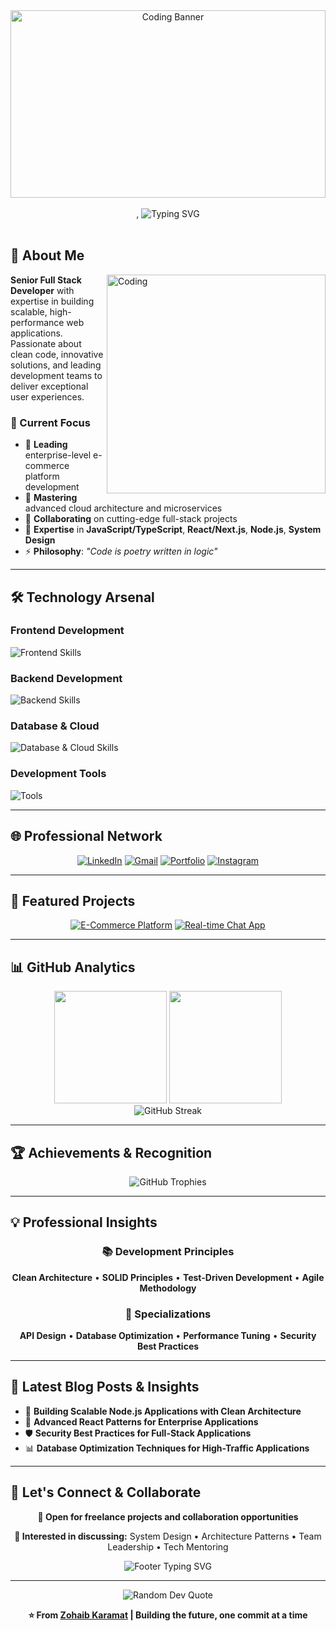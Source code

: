 <!-- Banner Image -->
<div align="center">
  <img src="https://media.giphy.com/media/SWoSkN6DxTszqIKEqv/giphy.gif" alt="Coding Banner" width="100%" height="300" style="object-fit: cover;">
</div>

<br>

<!-- Animated Typing Name -->
<div align="center">
, 
  <img src="https://readme-typing-svg.herokuapp.com?font=Fira+Code&weight=600&size=40&pause=1000&color=00D9FF&center=true&vCenter=true&width=800&height=60&lines=Hi+there!+I'm+Zohaib+Karamat+%F0%9F%91%8B;Full+Stack+Developer;Software+Engineer;MERN+Stack+Developer" alt="Typing SVG" />
</div>

<!-- <div align="center">
  <img src="https://komarev.com/ghpvc/?username=Zohaib-karamat&label=Profile%20views&color=0e75b6&style=flat" alt="Profile Views" />
  <img src="https://img.shields.io/github/followers/Zohaib-karamat?label=Followers&style=social" alt="GitHub Followers" />
</div> -->

<br>

## 🚀 About Me

<img align="right" alt="Coding" width="350" src="https://cdn.dribbble.com/users/1162077/screenshots/3848914/programmer.gif">

**Senior Full Stack Developer** with expertise in building scalable, high-performance web applications. Passionate about clean code, innovative solutions, and leading development teams to deliver exceptional user experiences.

### 🎯 Current Focus
- 🔭 **Leading** enterprise-level e-commerce platform development
- 🌱 **Mastering** advanced cloud architecture and microservices
- 👯 **Collaborating** on cutting-edge full-stack projects
- 💬 **Expertise** in **JavaScript/TypeScript**, **React/Next.js**, **Node.js**, **System Design**
- ⚡ **Philosophy**: *"Code is poetry written in logic"*

---

## 🛠️ Technology Arsenal

### Frontend Development
<p align="left">
  <img src="https://skillicons.dev/icons?i=react,nextjs,typescript,javascript,html,css,tailwind,bootstrap,materialui" alt="Frontend Skills" />
</p>

### Backend Development
<p align="left">
  <img src="https://skillicons.dev/icons?i=nodejs,express,nestjs,python,java,cpp" alt="Backend Skills" />
</p>

### Database & Cloud
<p align="left">
  <img src="https://skillicons.dev/icons?i=mongodb,mysql,firebase,aws,vercel,docker,nginx" alt="Database & Cloud Skills" />
</p>

### Development Tools
<p align="left">
  <img src="https://skillicons.dev/icons?i=git,github,vscode,postman,linux,ubuntu,npm,yarn" alt="Tools" />
</p>

---

## 🌐 Professional Network

<div align="center">
  
[![LinkedIn](https://img.shields.io/badge/LinkedIn-0077B5?style=for-the-badge&logo=linkedin&logoColor=white)](https://linkedin.com/in/zohaibkaramat)
[![Gmail](https://img.shields.io/badge/Gmail-D14836?style=for-the-badge&logo=gmail&logoColor=white)](mailto:juttzohaib875@gmail.com)
[![Portfolio](https://img.shields.io/badge/Portfolio-000000?style=for-the-badge&logo=About.me&logoColor=white)](#)
[![Instagram](https://img.shields.io/badge/Instagram-E4405F?style=for-the-badge&logo=instagram&logoColor=white)](https://instagram.com/zohaib_jutt_333)

</div>

---

## 🔗 Featured Projects

<div align="center">

[![E-Commerce Platform](https://github-readme-stats.vercel.app/api/pin/?username=Zohaib-karamat&repo=ecommerce-platform&theme=tokyonight)](https://github.com/Zohaib-karamat)
[![Real-time Chat App](https://github-readme-stats.vercel.app/api/pin/?username=Zohaib-karamat&repo=realtime-chat&theme=tokyonight)](https://github.com/Zohaib-karamat)

</div>

---

## 📊 GitHub Analytics

<div align="center">
  <img height="180em" src="https://github-readme-stats.vercel.app/api?username=Zohaib-karamat&show_icons=true&theme=tokyonight&include_all_commits=true&count_private=true"/>
  <img height="180em" src="https://github-readme-stats.vercel.app/api/top-langs/?username=Zohaib-karamat&layout=compact&langs_count=8&theme=tokyonight"/>
</div>

<div align="center">
  <img src="https://github-readme-streak-stats.herokuapp.com/?user=Zohaib-karamat&theme=tokyonight" alt="GitHub Streak" />
</div>

---

## 🏆 Achievements & Recognition

<div align="center">
  <img src="https://github-profile-trophy.vercel.app/?username=Zohaib-karamat&theme=tokyonight&no-frame=true&no-bg=false&margin-w=4&column=7" alt="GitHub Trophies" />
</div>

---

<!-- ## 📈 Contribution Activity

<div align="center">
  <picture>
    <source media="(prefers-color-scheme: dark)" srcset="https://raw.githubusercontent.com/Zohaib-karamat/Zohaib-karamat/output/github-contribution-grid-snake-dark.svg">
    <source media="(prefers-color-scheme: light)" srcset="https://raw.githubusercontent.com/Zohaib-karamat/Zohaib-karamat/output/github-contribution-grid-snake.svg">
    <img alt="github contribution grid snake animation" src="https://raw.githubusercontent.com/Zohaib-karamat/Zohaib-karamat/output/github-contribution-grid-snake.svg">
  </picture>
</div> -->

<!-- --- -->

## 💡 Professional Insights

<div align="center">
  
### 📚 Development Principles
**Clean Architecture** • **SOLID Principles** • **Test-Driven Development** • **Agile Methodology**

### 🎯 Specializations
**API Design** • **Database Optimization** • **Performance Tuning** • **Security Best Practices**

</div>

---

## 📝 Latest Blog Posts & Insights

<!-- BLOG-POST-LIST:START -->
- 🚀 **Building Scalable Node.js Applications with Clean Architecture**
- 🔧 **Advanced React Patterns for Enterprise Applications**
- 🛡️ **Security Best Practices for Full-Stack Applications**
- 📊 **Database Optimization Techniques for High-Traffic Applications**
<!-- BLOG-POST-LIST:END -->

---

## 🤝 Let's Connect & Collaborate

<div align="center">
  
**💼 Open for freelance projects and collaboration opportunities**

**🎯 Interested in discussing:** System Design • Architecture Patterns • Team Leadership • Tech Mentoring

<img src="https://readme-typing-svg.herokuapp.com?font=Fira+Code&pause=1000&color=00D9FF&center=true&vCenter=true&width=600&lines=Always+learning%2C+always+growing+%F0%9F%9A%80;Let's+build+something+amazing+together!;Senior+Developer+%7C+Problem+Solver+%7C+Innovator" alt="Footer Typing SVG" />

</div>

---

<div align="center">
  <img src="https://quotes-github-readme.vercel.app/api?type=horizontal&theme=tokyonight" alt="Random Dev Quote" />
</div>

<div align="center">
  
**⭐ From [Zohaib Karamat](https://github.com/Zohaib-karamat) | Building the future, one commit at a time**

</div>

